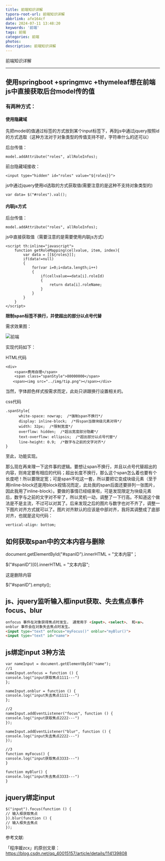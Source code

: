 ```yaml
---
title: 前端知识详解
typora-root-url: 前端知识详解
abbrlink: afe164cf
date: 2024-07-11 13:48:20
keywords: '前端'
tags: 前端
categories: 前端
photos:
description: 前端知识详解
---
```


前端知识详解

<!--more-->

------



## 使用springboot +springmvc +thymeleaf想在前端js中直接获取后台model传的值

### 有两种方式：

#### 使用隐藏域

先把model的值通过标签的方式放到某个input标签下，再到js中通过jquery按照id的方式选取（这种方法对于对象类型的传值支持不好，字符串什么的还可以）



后台传值：

```
model.addAttribute("roles", allRoleInfos);
```

前台隐藏域接收：

```
<input type="hidden" id="roles" value="${roles}}">
```

js中通过jquery使用id选取的方式获取值(需要注意的是这种不支持对象类型的)

```
var data= $("#roles").val();
```

#### 内联js方式

后台传值：

```
model.addAttribute("roles", allRoleInfos);
```

js中直接获取值（需要注意的是需要使用内联js方式）

```
<script th:inline="javascript">
    function getRoleMapping(cellvalue, item, index){
        var data = [[${roles}]];
        if(data!=null)
        {
            for(var i=0;i<data.length;i++)
            {
                if(cellvalue==data[i].roleId)
                {
                    return data[i].roleName;
                }
            }
        }
    }
</script>
```

**限制span标签不换行，并使超出的部分以点号代替**

需求效果图：

![前端](20240711135147.png)

实现代码如下：

HTML代码

```
<div>
    <span>费用自理</span>
    <span class="spanStyle">80000000</span>
　　<span><img src="../img/tip.png"></span></div>
```

当然，字体颜色样式按需求而定，此处只讲跟换行设置相关的。

css代码

```
.spanStyle{
      white-space: nowrap;  /*强制span不换行*/
      display: inline-block;  /*将span当做块级元素对待*/
      width: 32px;  /*限制宽度*/
      overflow: hidden;  /*超出宽度部分隐藏*/
      text-overflow: ellipsis;  /*超出部分以点号代替*/
      line-height: 0.9;  /*数字与之前的文字对齐*/
}
```

至此，功能实现。

那么现在再来理一下这件事的逻辑。要想让span不换行，并且以点号代替超出的内容，则肯定要有相应的代码；超出长度不换行，那么这个span怎么着也要有个长度吧！所以要限定宽；可是span不吃这一套，所以要把它变成块级元素（至于用inline-block还是用block视情况而定，此处我的span后面还要排列一张图片，因此我用了inline-block）。要做的事情已经结束啦，可是发现限定为块级元素后，数字与之前的文字对不牢了，所以灵机一动，调整了一下行高。不知道这个做法是不是主流，不过可以对其了。后来发现之后的图片与数字也对不齐了，调整一下图片对齐方式就可以了。图片对齐默认的应该是中部对齐，我将其调整成了底部对齐，也就是这句代码：

```css
vertical-align: bottom;
```

## 如何获取span中的文本内容与删除

document.getElementById("#spanID").innerHTML = "文本内容"；

$("#spanID")[0].innerHTML = "文本内容";

这是删除内容

$("#spanID").empty();

## js、jquery监听输入框input获取、失去焦点事件focus、blur

```markdown
onfocus 事件在对象获得焦点时发生， 通常用于 <input>、<select>、 和<a>。
onblur 事件会在对象失去焦点时发生。
<input type="text" onfocus="myFocus()" onblur="myBlur()">
<input type="text" id="name">
```

## js绑定input 3种方法

```markdown
var nameInput = document.getElementById("name");
//1
nameInput.onfocus = function () {
console.log("input获取焦点1111---")
};

nameInput.onblur = function () {
console.log("input失去焦点1111---")
};

//2
nameInput.addEventListener("focus", function () {
console.log("input获取焦点2222---")
});

nameInput.addEventListener("blur", function () {
console.log("input失去焦点2222---")
});

//3
function myFocus() {
console.log("input获取焦点3333---")
}

function myBlur() {
console.log("input失去焦点3333---")
}
```

## jquery绑定input

```markdown
$("input").focus(function () {
// 输入框获取焦点
}).blur(function () {
// 输入框失去焦点
});
```

参考文献:

「程序媛zcx」的原创文章：https://blog.csdn.net/qq_40015157/article/details/114139808